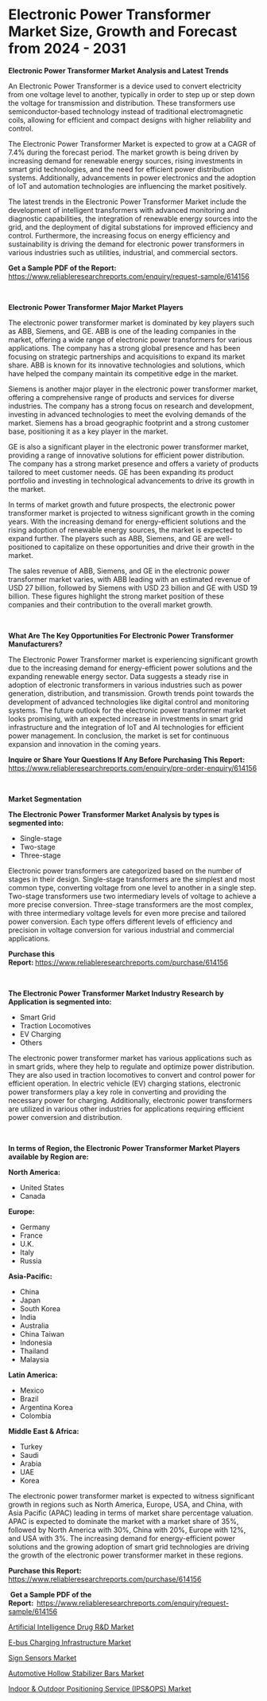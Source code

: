 <p><h1>Electronic Power Transformer Market Size, Growth and Forecast from 2024 - 2031</h1></p><p><strong>Electronic Power Transformer Market Analysis and Latest Trends</strong></p>
<p><p>An Electronic Power Transformer is a device used to convert electricity from one voltage level to another, typically in order to step up or step down the voltage for transmission and distribution. These transformers use semiconductor-based technology instead of traditional electromagnetic coils, allowing for efficient and compact designs with higher reliability and control.</p><p>The Electronic Power Transformer Market is expected to grow at a CAGR of 7.4% during the forecast period. The market growth is being driven by increasing demand for renewable energy sources, rising investments in smart grid technologies, and the need for efficient power distribution systems. Additionally, advancements in power electronics and the adoption of IoT and automation technologies are influencing the market positively.</p><p>The latest trends in the Electronic Power Transformer Market include the development of intelligent transformers with advanced monitoring and diagnostic capabilities, the integration of renewable energy sources into the grid, and the deployment of digital substations for improved efficiency and control. Furthermore, the increasing focus on energy efficiency and sustainability is driving the demand for electronic power transformers in various industries such as utilities, industrial, and commercial sectors.</p></p>
<p><strong>Get a Sample PDF of the Report:&nbsp;</strong> <a href="https://www.reliableresearchreports.com/enquiry/request-sample/614156">https://www.reliableresearchreports.com/enquiry/request-sample/614156</a></p>
<p>&nbsp;</p>
<p><strong>Electronic Power Transformer Major Market Players</strong></p>
<p><p>The electronic power transformer market is dominated by key players such as ABB, Siemens, and GE. ABB is one of the leading companies in the market, offering a wide range of electronic power transformers for various applications. The company has a strong global presence and has been focusing on strategic partnerships and acquisitions to expand its market share. ABB is known for its innovative technologies and solutions, which have helped the company maintain its competitive edge in the market.</p><p>Siemens is another major player in the electronic power transformer market, offering a comprehensive range of products and services for diverse industries. The company has a strong focus on research and development, investing in advanced technologies to meet the evolving demands of the market. Siemens has a broad geographic footprint and a strong customer base, positioning it as a key player in the market.</p><p>GE is also a significant player in the electronic power transformer market, providing a range of innovative solutions for efficient power distribution. The company has a strong market presence and offers a variety of products tailored to meet customer needs. GE has been expanding its product portfolio and investing in technological advancements to drive its growth in the market.</p><p>In terms of market growth and future prospects, the electronic power transformer market is projected to witness significant growth in the coming years. With the increasing demand for energy-efficient solutions and the rising adoption of renewable energy sources, the market is expected to expand further. The players such as ABB, Siemens, and GE are well-positioned to capitalize on these opportunities and drive their growth in the market.</p><p>The sales revenue of ABB, Siemens, and GE in the electronic power transformer market varies, with ABB leading with an estimated revenue of USD 27 billion, followed by Siemens with USD 23 billion and GE with USD 19 billion. These figures highlight the strong market position of these companies and their contribution to the overall market growth.</p></p>
<p>&nbsp;</p>
<p><strong>What Are The Key Opportunities For Electronic Power Transformer Manufacturers?</strong></p>
<p><p>The Electronic Power Transformer market is experiencing significant growth due to the increasing demand for energy-efficient power solutions and the expanding renewable energy sector. Data suggests a steady rise in adoption of electronic transformers in various industries such as power generation, distribution, and transmission. Growth trends point towards the development of advanced technologies like digital control and monitoring systems. The future outlook for the electronic power transformer market looks promising, with an expected increase in investments in smart grid infrastructure and the integration of IoT and AI technologies for efficient power management. In conclusion, the market is set for continuous expansion and innovation in the coming years.</p></p>
<p><strong>Inquire or Share Your Questions If Any Before Purchasing This Report:</strong> <a href="https://www.reliableresearchreports.com/enquiry/pre-order-enquiry/614156">https://www.reliableresearchreports.com/enquiry/pre-order-enquiry/614156</a></p>
<p>&nbsp;</p>
<p><strong>Market Segmentation</strong></p>
<p><strong>The Electronic Power Transformer Market Analysis by types is segmented into:</strong></p>
<p><ul><li>Single-stage</li><li>Two-stage</li><li>Three-stage</li></ul></p>
<p><p>Electronic power transformers are categorized based on the number of stages in their design. Single-stage transformers are the simplest and most common type, converting voltage from one level to another in a single step. Two-stage transformers use two intermediary levels of voltage to achieve a more precise conversion. Three-stage transformers are the most complex, with three intermediary voltage levels for even more precise and tailored power conversion. Each type offers different levels of efficiency and precision in voltage conversion for various industrial and commercial applications.</p></p>
<p><strong>Purchase this Report:&nbsp;</strong><a href="https://www.reliableresearchreports.com/purchase/614156">https://www.reliableresearchreports.com/purchase/614156</a></p>
<p>&nbsp;</p>
<p><strong>The Electronic Power Transformer Market Industry Research by Application is segmented into:</strong></p>
<p><ul><li>Smart Grid</li><li>Traction Locomotives</li><li>EV Charging</li><li>Others</li></ul></p>
<p><p>The electronic power transformer market has various applications such as in smart grids, where they help to regulate and optimize power distribution. They are also used in traction locomotives to convert and control power for efficient operation. In electric vehicle (EV) charging stations, electronic power transformers play a key role in converting and providing the necessary power for charging. Additionally, electronic power transformers are utilized in various other industries for applications requiring efficient power conversion and distribution.</p></p>
<p>&nbsp;</p>
<p><strong>In terms of Region, the Electronic Power Transformer Market Players available by Region are:</strong></p>
<p>
    <p> <strong> North America: </strong>
        <ul>
            <li>United States</li>
            <li>Canada</li>
        </ul>
        </p> 
    <p> <strong> Europe: </strong>
        <ul>
            <li>Germany</li>
            <li>France</li>
            <li>U.K.</li>
            <li>Italy</li>
            <li>Russia</li>
        </ul>
        </p> 
    <p> <strong> Asia-Pacific: </strong>
        <ul>
            <li>China</li>
            <li>Japan</li>
            <li>South Korea</li>
            <li>India</li>
            <li>Australia</li>
            <li>China Taiwan</li>
            <li>Indonesia</li>
            <li>Thailand</li>
            <li>Malaysia</li>
        </ul>
        </p> 
    <p> <strong> Latin America: </strong>
        <ul>
            <li>Mexico</li>
            <li>Brazil</li>
            <li>Argentina Korea</li>
            <li>Colombia</li>
        </ul>
        </p> 
    <p> <strong> Middle East & Africa: </strong>
        <ul>
            <li>Turkey</li>
            <li>Saudi</li>
            <li>Arabia</li>
            <li>UAE</li>
            <li>Korea</li>
        </ul>
    </p>
    </p>
<p><p>The electronic power transformer market is expected to witness significant growth in regions such as North America, Europe, USA, and China, with Asia Pacific (APAC) leading in terms of market share percentage valuation. APAC is expected to dominate the market with a market share of 35%, followed by North America with 30%, China with 20%, Europe with 12%, and USA with 3%. The increasing demand for energy-efficient power solutions and the growing adoption of smart grid technologies are driving the growth of the electronic power transformer market in these regions.</p></p>
<p><strong>Purchase this Report: </strong><a href="https://www.reliableresearchreports.com/purchase/614156">https://www.reliableresearchreports.com/purchase/614156</a></p>
<p>&nbsp;<strong>Get a Sample PDF of the Report:&nbsp;&nbsp;</strong><a href="https://www.reliableresearchreports.com/enquiry/request-sample/614156">https://www.reliableresearchreports.com/enquiry/request-sample/614156</a></p>
<p><strong></strong></p>
<p><p><a href="https://issuu.com/reportprime-2/docs/artificial-intelligence-drug-rd-market-size-2030.p">Artificial Intelligence Drug R&D Market</a></p><p><a href="https://github.com/julyju69/Market-Research-Report-List-2/blob/main/e-bus-charging-infrastructure-market.md">E-bus Charging Infrastructure Market</a></p><p><a href="https://github.com/RichRobinson5/Market-Research-Report-List-3/blob/main/sign-sensors-market.md">Sign Sensors Market</a></p><p><a href="https://github.com/gdfhhhj/Market-Research-Report-List-3/blob/main/automotive-hollow-stabilizer-bars-market.md">Automotive Hollow Stabilizer Bars Market</a></p><p><a href="https://issuu.com/reportprime-2/docs/indoor-outdoor-positioning-service-ipsops-market-s">Indoor & Outdoor Positioning Service (IPS&OPS) Market</a></p></p>